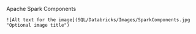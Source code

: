 Apache Spark Components

    ![Alt text for the image](SQL/Databricks/Images/SparkComponents.jpg "Optional image title")
